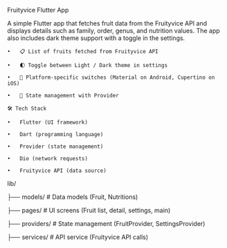Fruityvice Flutter App

A simple Flutter app that fetches fruit data from the Fruityvice API and displays details such as family, 
order, genus, and nutrition values. The app also includes dark theme support with a toggle in the settings.


	•	📋 List of fruits fetched from Fruityvice API
  
	•	🌓 Toggle between Light / Dark theme in settings
  
	•	📱 Platform-specific switches (Material on Android, Cupertino on iOS)
  
	•	🔄 State management with Provider

	🛠️ Tech Stack
	
	•	Flutter (UI framework)
	
	•	Dart (programming language)
	
	•	Provider (state management)
	
	•	Dio (network requests)
	
	•	Fruityvice API (data source)
	



lib/

├── models/          # Data models (Fruit, Nutritions)

├── pages/           # UI screens (Fruit list, detail, settings, main)

├── providers/       # State management (FruitProvider, SettingsProvider)

├── services/        # API service (Fruityvice API calls)

